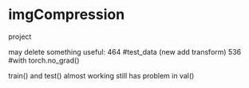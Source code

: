 # imgCompression
project

may delete something useful:
464 #test_data                   (new add transform) 
536 #with torch.no_grad()

train() and test() almost working 
 still has problem in val()
